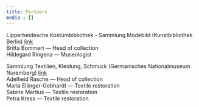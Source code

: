 ```yaml
---
title: Partners
media : []
---
```

Lipperheidesche Kostümbibliothek - Sammlung Modebild (Kunstbibliothek Berlin) [link](https://www.smb.museum/museen-einrichtungen/kunstbibliothek/sammeln-forschen/ueber-die-sammlungen/sammlung-modebild-lipperheidesche-kostuembibliothek/)\
Britta Bommert — Head of collection \
Hildegard Ringena — Museologist 

Sammlung Textilien, Kleidung, Schmuck (Germanisches Nationalmuseum Nuremberg) [link](https://www.gnm.de/sammlungen/sammlungen-a-z/textilien-kleidung-und-schmuck)\
Adelheid Rasche — Head of collection \
Maria Ellinger-Gebhardt — Textile restoration \
Sabine Martius — Textile restoration \
Petra Kress — Textile restoration 
